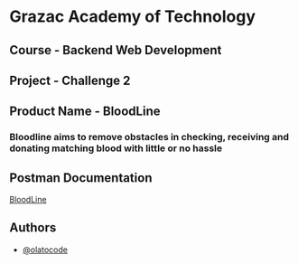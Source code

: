 # Grazac Academy of Technology

## Course - Backend Web Development

## Project - Challenge 2

## Product Name - BloodLine

### Bloodline aims to remove obstacles in checking, receiving and donating matching blood with little or no hassle

## Postman Documentation

[BloodLine](https://documenter.getpostman.com/view/19291153/UVkiUKGW)

## Authors

- [@olatocode](https://www.github.com/olatocode)

